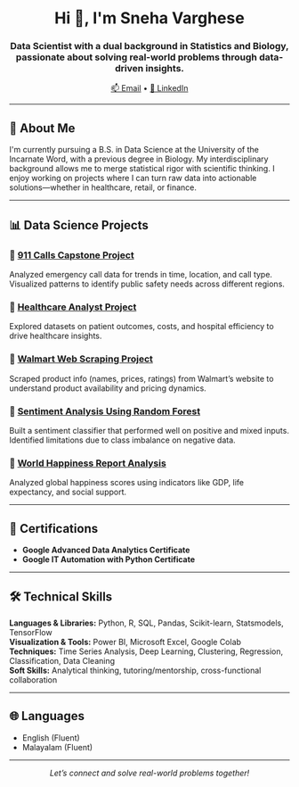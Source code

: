 <h1 align="center">Hi 👋, I'm Sneha Varghese</h1>
<h3 align="center">Data Scientist with a dual background in Statistics and Biology, passionate about solving real-world problems through data-driven insights.</h3>

<p align="center">
<a href="mailto:sneha.aley1@gmail.com">📫 Email</a> • 
<a href="https://linkedin.com/in/snehavarghese01" target="_blank">💼 LinkedIn</a>
</p>

---

## 🔬 About Me

I'm currently pursuing a B.S. in Data Science at the University of the Incarnate Word, with a previous degree in Biology. My interdisciplinary background allows me to merge statistical rigor with scientific thinking. I enjoy working on projects where I can turn raw data into actionable solutions—whether in healthcare, retail, or finance.

---

## 📊 Data Science Projects

### 🔹 [911 Calls Capstone Project](https://colab.research.google.com/drive/1aw7J8AyDZtbwq5RinIdjkESOafG_KF4G?authuser=1#scrollTo=CT7DkjeU5FIY)
Analyzed emergency call data for trends in time, location, and call type. Visualized patterns to identify public safety needs across different regions.

### 🔹 [Healthcare Analyst Project](https://colab.research.google.com/drive/1vgIjjwlRLvXfLBfIqnUbjfIaOSd7SCa1?authuser=1#scrollTo=GdzYAksFCIze)
Explored datasets on patient outcomes, costs, and hospital efficiency to drive healthcare insights.

### 🔹 [Walmart Web Scraping Project](https://colab.research.google.com/drive/1apf6zj8vqd_eRB5C8q-weR4s9PUV7p85?authuser=1)
Scraped product info (names, prices, ratings) from Walmart’s website to understand product availability and pricing dynamics.

### 🔹 [Sentiment Analysis Using Random Forest](https://colab.research.google.com/drive/14UmQYexKSpuq6zS4QELL1H5VkoIIbY_i?authuser=1#scrollTo=iW-sXxL7MmTr)
Built a sentiment classifier that performed well on positive and mixed inputs. Identified limitations due to class imbalance on negative data.


### 🔹 [World Happiness Report Analysis](https://docs.google.com/document/d/1-J_xnxMHGh1_PsAM9GVr3CICZ_6dEU4AufzHq1MEyNQ/edit?tab=t.0)
Analyzed global happiness scores using indicators like GDP, life expectancy, and social support.

---

## 📜 Certifications

- **Google Advanced Data Analytics Certificate**
- **Google IT Automation with Python Certificate**

---

## 🛠️ Technical Skills

**Languages & Libraries:** Python, R, SQL, Pandas, Scikit-learn, Statsmodels, TensorFlow  
**Visualization & Tools:** Power BI, Microsoft Excel, Google Colab  
**Techniques:** Time Series Analysis, Deep Learning, Clustering, Regression, Classification, Data Cleaning  
**Soft Skills:** Analytical thinking, tutoring/mentorship, cross-functional collaboration

---

## 🌐 Languages

- English (Fluent)  
- Malayalam (Fluent)

---

<p align="center">
  <em>Let’s connect and solve real-world problems together!</em>
</p>
